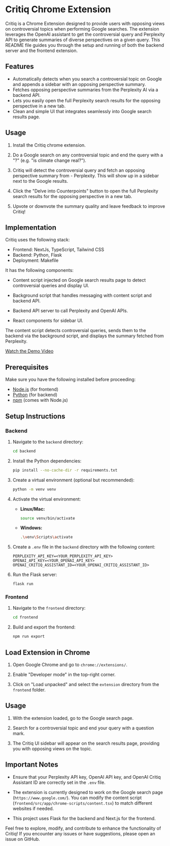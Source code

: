 # Critiq Chrome Extension

Critiq is a Chrome Extension designed to provide users with opposing views on controversial topics when performing Google searches. The extension leverages the  OpenAI assistant to get the controversial query and Perplexity API to generate summaries of diverse perspectives on a given query. This README file guides you through the setup and running of both the backend server and the frontend extension.

## Features

- Automatically detects when you search a controversial topic on Google and appends a sidebar with an opposing perspective summary.
- Fetches opposing perspective summaries from the Perplexity AI via a backend API.
- Lets you easily open the full Perplexity search results for the opposing perspective in a new tab.
- Clean and simple UI that integrates seamlessly into Google search results page.

## Usage

1. Install the Critiq chrome extension.

2. Do a Google search on any controversial topic and end the query with a "?" (e.g. "is climate change real?").

3. Critiq will detect the controversial query and fetch an opposing perspective summary from - Perplexity. This will show up in a sidebar next to the Google results.

4. Click the "Delve into Counterpoints" button to open the full Perplexity search results for the opposing perspective in a new tab.

5. Upvote or downvote the summary quality and leave feedback to improve Critiq!

## Implementation

Critiq uses the following stack:

- Frontend: NextJs, TypeScript, Tailwind CSS
- Backend: Python, Flask
- Deployment: Makefile

It has the following components:

- Content script injected on Google search results page to detect controversial queries and display UI.

- Background script that handles messaging with content script and backend API.

- Backend API server to call Perplexity and OpenAI APIs. 

- React components for sidebar UI.

The content script detects controversial queries, sends them to the backend via the background script, and displays the summary fetched from Perplexity.

[Watch the Demo Video](https://click.email.vimeo.com/?qs=1fb29cec288852871df832be316af4e41238798206675af8b9c0517a434a267b10fc3a078eef374e15bf9c7578c2f563b1dd8f7ad4af45fda2d1441ffc92773e)


## Prerequisites

Make sure you have the following installed before proceeding:

- [Node.js](https://nodejs.org/) (for frontend)
- [Python](https://www.python.org/) (for backend)
- [npm](https://www.npmjs.com/) (comes with Node.js)

## Setup Instructions

### Backend

1. Navigate to the `backend` directory:

    ```bash
    cd backend
    ```

2. Install the Python dependencies:

    ```bash
    pip install --no-cache-dir -r requirements.txt
    ```

3. Create a virtual environment (optional but recommended):

    ```bash
    python -m venv venv
    ```

4. Activate the virtual environment:

    - **Linux/Mac:**
    
        ```bash
        source venv/bin/activate
        ```
    
    - **Windows:**
    
        ```bash
        .\venv\Scripts\activate
        ```

5. Create a `.env` file in the `backend` directory with the following content:

    ```env
    PERPLEXITY_API_KEY=<YOUR_PERPLEXITY_API_KEY>
    OPENAI_API_KEY=<YOUR_OPENAI_API_KEY>
    OPENAI_CRITIQ_ASSISTANT_ID=<YOUR_OPENAI_CRITIQ_ASSISTANT_ID>
    ```

6. Run the Flask server:

    ```bash
    flask run
    ```

### Frontend

1. Navigate to the `frontend` directory:

    ```bash
    cd frontend
    ```

2. Build and export the frontend:

    ```bash
    npm run export
    ```

## Load Extension in Chrome

1. Open Google Chrome and go to `chrome://extensions/`.

2. Enable "Developer mode" in the top-right corner.

3. Click on "Load unpacked" and select the `extension` directory from the `frontend` folder.

## Usage

1. With the extension loaded, go to the Google search page.

2. Search for a controversial topic and end your query with a question mark.

3. The Critiq UI sidebar will appear on the search results page, providing you with opposing views on the topic.

## Important Notes

- Ensure that your Perplexity API key, OpenAI API key, and OpenAI Critiq Assistant ID are correctly set in the `.env` file.

- The extension is currently designed to work on the Google search page (`https://www.google.com/`). You can modify the content script (`frontend/src/app/chrome-scripts/content.tsx`) to match different websites if needed.

- This project uses Flask for the backend and Next.js for the frontend.

Feel free to explore, modify, and contribute to enhance the functionality of Critiq! If you encounter any issues or have suggestions, please open an issue on GitHub.
